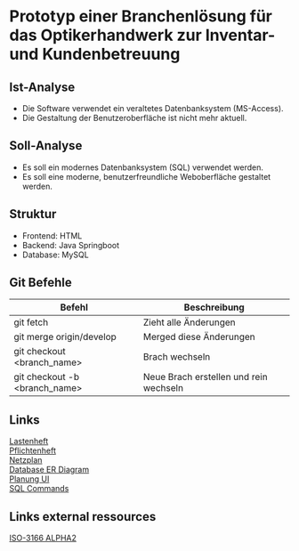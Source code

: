 # Prototyp einer Branchenlösung für das Optikerhandwerk zur Inventar- und Kundenbetreuung

## Ist-Analyse

- Die Software verwendet ein veraltetes Datenbanksystem (MS-Access).
- Die Gestaltung der Benutzeroberfläche ist nicht mehr aktuell.

## Soll-Analyse

- Es soll ein modernes Datenbanksystem (SQL) verwendet werden.
- Es soll eine moderne, benutzerfreundliche Weboberfläche gestaltet werden.

## Struktur
* Frontend: HTML
* Backend: Java Springboot
* Database: MySQL

## Git Befehle
| Befehl                        | Beschreibung                               |
| ----------------------------- | ------------------------------------------ |
| git fetch                     | Zieht alle Änderungen                      |
| git merge origin/develop      | Merged diese Änderungen                    |
| git checkout <branch_name>    | Brach wechseln                             |
| git checkout -b <branch_name> | Neue Brach erstellen und rein wechseln     |

## Links
[Lastenheft](https://kstlinfo-my.sharepoint.com/:w:/g/personal/marten_knystock_campus_kstl_de/EWdrL29u_n9MoWcfNHLSBcoBSCiM-zFt9eo9uOuwIlvDog?e=k9mJ6w)
<br>
[Pflichtenheft](https://kstlinfo-my.sharepoint.com/:w:/g/personal/tom_volmer_campus_kstl_de/EQo7P0h-HmlJqI1qdyyq3ZwBZkbRvNAZmD0urwarAb6m0w?rtime=PGvW8PWA2kg)
<br>
[Netzplan](https://kstlinfo-my.sharepoint.com/:x:/g/personal/marten_knystock_campus_kstl_de/EStvpgzskKpLkfu888DZk0cBtcmsMb1jRR7kZ5JvLuGoBw)
<br>
[Database ER Diagram](https://lucid.app/lucidchart/08941d25-94ba-4ccc-87b8-e5279fa2f4c5/edit?viewport_loc=-199%2C-21%2C3426%2C1558%2C0_0&invitationId=inv_fa3c614f-6ac6-4183-a9d4-6889f62b9cfc#)
<br>
[Planung UI](https://app.moqups.com/Zbmm5mG5cZXwIF5PqtXo1HitC3PoHLhZ/view/page/ad64222d5)
<br>
[SQL Commands](https://kstlinfo-my.sharepoint.com/:w:/g/personal/tom_volmer_campus_kstl_de/EYrUUIaw3alJsl7vVZM0Y0ABsxy7KA6Vl1CtLfj-cNjzYA?e=UhQrtM)

## Links external ressources
[ISO-3166 ALPHA2](https://de.wikipedia.org/wiki/ISO-3166-1-Kodierliste)
<br>
